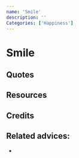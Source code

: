 ```yaml
---
name: 'Smile'
description: ''
Categories: ['Happiness']
---
```

# Smile



## Quotes

## Resources

## Credits

## Related advices:

- 
